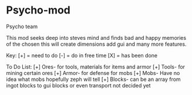 Psycho-mod
==========

Psycho team 

This mod seeks deep into steves mind and finds bad and happy memories of the chosen this will create dimensions add gui and many more features.

Key: [+] = need to do
     [-] = do in free time
     [X] = has been done

To Do List:
[+] Ores- for tools, materials for items and armor
[+] Tools- for mining certain ores
[+] Armor- for defense for mobs
[+] Mobs- Have no idea what mobs hopefully zeph will tell
[+] Blocks- can be an array from ingot blocks to gui blocks or even transport not decided yet
